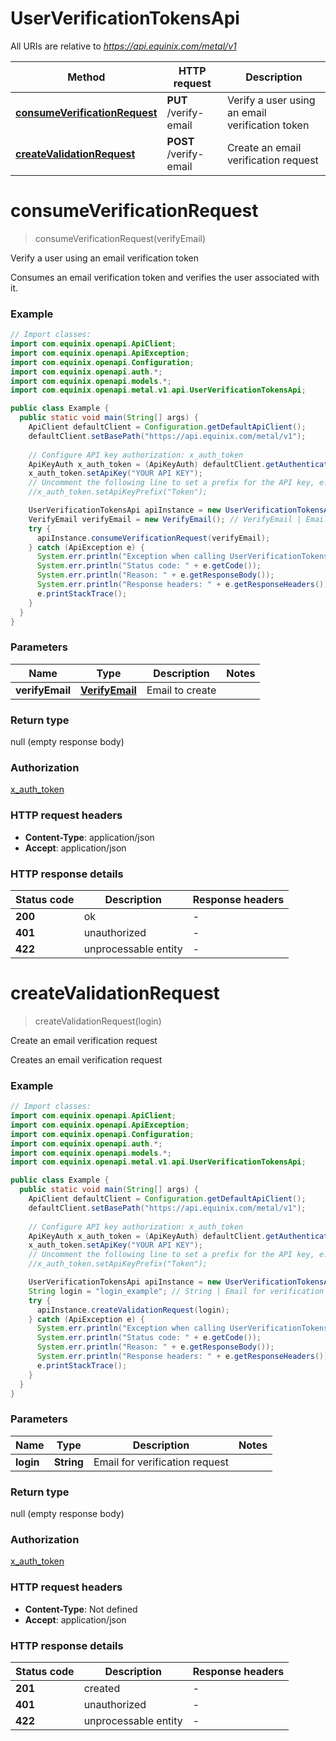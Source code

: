 # UserVerificationTokensApi

All URIs are relative to *https://api.equinix.com/metal/v1*

| Method | HTTP request | Description |
|------------- | ------------- | -------------|
| [**consumeVerificationRequest**](UserVerificationTokensApi.md#consumeVerificationRequest) | **PUT** /verify-email | Verify a user using an email verification token |
| [**createValidationRequest**](UserVerificationTokensApi.md#createValidationRequest) | **POST** /verify-email | Create an email verification request |


<a name="consumeVerificationRequest"></a>
# **consumeVerificationRequest**
> consumeVerificationRequest(verifyEmail)

Verify a user using an email verification token

Consumes an email verification token and verifies the user associated with it.

### Example
```java
// Import classes:
import com.equinix.openapi.ApiClient;
import com.equinix.openapi.ApiException;
import com.equinix.openapi.Configuration;
import com.equinix.openapi.auth.*;
import com.equinix.openapi.models.*;
import com.equinix.openapi.metal.v1.api.UserVerificationTokensApi;

public class Example {
  public static void main(String[] args) {
    ApiClient defaultClient = Configuration.getDefaultApiClient();
    defaultClient.setBasePath("https://api.equinix.com/metal/v1");
    
    // Configure API key authorization: x_auth_token
    ApiKeyAuth x_auth_token = (ApiKeyAuth) defaultClient.getAuthentication("x_auth_token");
    x_auth_token.setApiKey("YOUR API KEY");
    // Uncomment the following line to set a prefix for the API key, e.g. "Token" (defaults to null)
    //x_auth_token.setApiKeyPrefix("Token");

    UserVerificationTokensApi apiInstance = new UserVerificationTokensApi(defaultClient);
    VerifyEmail verifyEmail = new VerifyEmail(); // VerifyEmail | Email to create
    try {
      apiInstance.consumeVerificationRequest(verifyEmail);
    } catch (ApiException e) {
      System.err.println("Exception when calling UserVerificationTokensApi#consumeVerificationRequest");
      System.err.println("Status code: " + e.getCode());
      System.err.println("Reason: " + e.getResponseBody());
      System.err.println("Response headers: " + e.getResponseHeaders());
      e.printStackTrace();
    }
  }
}
```

### Parameters

| Name | Type | Description  | Notes |
|------------- | ------------- | ------------- | -------------|
| **verifyEmail** | [**VerifyEmail**](VerifyEmail.md)| Email to create | |

### Return type

null (empty response body)

### Authorization

[x_auth_token](../README.md#x_auth_token)

### HTTP request headers

 - **Content-Type**: application/json
 - **Accept**: application/json

### HTTP response details
| Status code | Description | Response headers |
|-------------|-------------|------------------|
| **200** | ok |  -  |
| **401** | unauthorized |  -  |
| **422** | unprocessable entity |  -  |

<a name="createValidationRequest"></a>
# **createValidationRequest**
> createValidationRequest(login)

Create an email verification request

Creates an email verification request

### Example
```java
// Import classes:
import com.equinix.openapi.ApiClient;
import com.equinix.openapi.ApiException;
import com.equinix.openapi.Configuration;
import com.equinix.openapi.auth.*;
import com.equinix.openapi.models.*;
import com.equinix.openapi.metal.v1.api.UserVerificationTokensApi;

public class Example {
  public static void main(String[] args) {
    ApiClient defaultClient = Configuration.getDefaultApiClient();
    defaultClient.setBasePath("https://api.equinix.com/metal/v1");
    
    // Configure API key authorization: x_auth_token
    ApiKeyAuth x_auth_token = (ApiKeyAuth) defaultClient.getAuthentication("x_auth_token");
    x_auth_token.setApiKey("YOUR API KEY");
    // Uncomment the following line to set a prefix for the API key, e.g. "Token" (defaults to null)
    //x_auth_token.setApiKeyPrefix("Token");

    UserVerificationTokensApi apiInstance = new UserVerificationTokensApi(defaultClient);
    String login = "login_example"; // String | Email for verification request
    try {
      apiInstance.createValidationRequest(login);
    } catch (ApiException e) {
      System.err.println("Exception when calling UserVerificationTokensApi#createValidationRequest");
      System.err.println("Status code: " + e.getCode());
      System.err.println("Reason: " + e.getResponseBody());
      System.err.println("Response headers: " + e.getResponseHeaders());
      e.printStackTrace();
    }
  }
}
```

### Parameters

| Name | Type | Description  | Notes |
|------------- | ------------- | ------------- | -------------|
| **login** | **String**| Email for verification request | |

### Return type

null (empty response body)

### Authorization

[x_auth_token](../README.md#x_auth_token)

### HTTP request headers

 - **Content-Type**: Not defined
 - **Accept**: application/json

### HTTP response details
| Status code | Description | Response headers |
|-------------|-------------|------------------|
| **201** | created |  -  |
| **401** | unauthorized |  -  |
| **422** | unprocessable entity |  -  |

